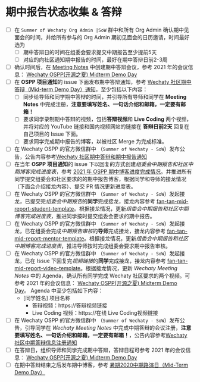 # 期中报告状态收集 & 答辩

- [ ] 在 `Summer of Wechaty Org Admin |SoW` 群中和所有 Org Admin 确认期中见面会的时间，并给所有参与的 Org Admin 期初见面会的日历邀请，时间最好选为
  - [ ] 期中答辩日的时间在组委会要求提交中期报告至少提前5天
  - [ ] 对应的向社区通知期中报告的时间，最好在期中答辩日前2-3周
- [ ] 确认时间后，在 [Meeting Notes](https://docs.google.com/document/d/1fVCk8qRYc4RKGMf2UY5HOe07hEhPUOpGC34v88GEFJg/edit) 中创建期中答辩会议，参考 2021 年的会议信息： [Wechaty OSPP(开源之夏) Midterm Demo Day](https://docs.google.com/document/d/1fVCk8qRYc4RKGMf2UY5HOe07hEhPUOpGC34v88GEFJg/edit#heading=h.5ztnno5qivcb)
- [ ] 在 **OSPP 项目通知**的 issue 下面发布期中答辩通知，参考 [Wechaty 社区期中答辩（Mid-term Demo Day）通知](https://github.com/wechaty/summer/issues/79#issuecomment-899086777)，至少包括以下内容：
  - [ ] 同步给导师和同学期中答辩的时间，并引导所有导师和同学在 **Meeting Notes** 中完成注册，**注意要填写姓名、一句话介绍和邮箱，一定要有邮箱！**
  - [ ] 要求同学录制期中答辩的视频，包括**答辩视频**和 **Live Coding** 两个视频，并将对应的 YouTube 链接和国内视频网站的链接在 **答辩日前2天** 回复在自己项目的 Issue 下面。
  - [ ] 要求同学完成期中报告的博客，以被社区 Merge 为完成标准。
- [ ] 在 Wechaty OSPP 的官方微信群中 （`Summer of Wechaty - SoW`）发布公告，公告内容参考[Wechaty 社区期中答辩和期中报告通知](template/announcement-mid-term-report-template.txt)
- [ ] 在当年 **OSPP 项目通知**的 issue 下以回复的方式创建*组委会中期报告和社区中期博客完成进度表*，参考 [2021 年 OSPP 期中博客进度完成情况](https://github.com/wechaty/summer/issues/79#issuecomment-899023310)。并推进所有同学提交组委会和社区要求的的期中报告博客，根据同学和导师的接龙情况（下面会介绍接龙内容）、提交 PR 情况更新进度表。
- [ ] 在 Wechaty OSPP 的官方微信群中 （`Summer of Wechaty - SoW`）发起接龙，已提交完*组委会中期报告*的**同学**完成接龙，接龙内容参考 [fan-tan-mid-report-student-template](template/fan-tan-mid-report-student-template.txt)。根据接龙情况，更新*组委会中期报告和社区中期博客完成进度表*，推进同学按时提交组委会要求的期中报告。
- [ ] 在 Wechaty OSPP 的官方微信群中 （`Summer of Wechaty - SoW`）发起接龙，已在组委会完成*中期报告审核*的**导师**完成接龙，接龙内容参考 [fan-tan-mid-report-mentor-template](template/fan-tan-mid-report-mentor-template.txt)。根据接龙情况，更新*组委会中期报告和社区中期博客完成进度表*，推进导师按时完成组委会要求期中报告审核。
- [ ] 在 Wechaty OSPP 的官方微信群中 （`Summer of Wechaty - SoW`）发起接龙，已在 Issue 下回复完*视频链接*的**同学**完成接龙，接龙内容参考 [fan-tan-mid-report-video-template](template/fan-tan-mid-report-video-template.txt)。根据接龙情况，更新 *Wechaty Meeting Notes* 中的 Agenda，确认所有同学完成 Wechaty 社区要求的两个视频。可参考 2021 年的会议信息： [Wechaty OSPP(开源之夏) Midterm Demo Day](https://docs.google.com/document/d/1fVCk8qRYc4RKGMf2UY5HOe07hEhPUOpGC34v88GEFJg/edit#heading=h.5ztnno5qivcb)。 Agenda 中至少包括如下内容：
  - [同学姓名] 项目名称
    - 答辩视频：https://答辩视频链接
    - Live Coding 视频：https://在线 Live Coding视频链接
- [ ] 在 Wechaty OSPP 的官方微信群中 （`Summer of Wechaty - SoW`）发布公告，引导同学在 *Wechaty Meeting Notes* 中完成中期答辩的会议注册，**注意要填写姓名、一句话介绍和邮箱，一定要有邮箱！**，公告内容参考[Wechaty 社区中期答辩信息注册通知](template/announcement-mid-term-meeting-template.txt)
- [ ] 在答辩日，组织导师和同学完成期中答辩，答辩日程可参考 2021 年的会议信息： [Wechaty OSPP(开源之夏) Midterm Demo Day](https://docs.google.com/document/d/1fVCk8qRYc4RKGMf2UY5HOe07hEhPUOpGC34v88GEFJg/edit#heading=h.5ztnno5qivcb)
- [ ] 在期中答辩结束之后发布期中博客，参考 [暑期2020中期路演日（Mid-Term Demo Day）](https://wechaty.js.org/2020/08/22/summer-2020-wechaty-soc-midterm-demo-day/)
